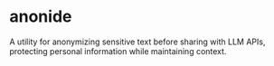 # anonide
A utility for anonymizing sensitive text before sharing with LLM APIs, protecting personal information while maintaining context.
